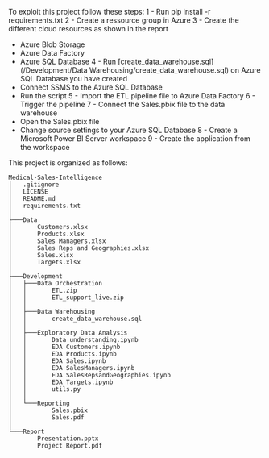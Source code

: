 To exploit this project follow these steps:
1 - Run pip install -r requirements.txt
2 - Create a ressource group in Azure
3 - Create the different cloud resources as shown in the report
- Azure Blob Storage
- Azure Data Factory
- Azure SQL Database
4 - Run [create_data_warehouse.sql](/Development/Data Warehousing/create_data_warehouse.sql) on Azure SQL Database you have created
- Connect SSMS to the Azure SQL Database
- Run the script
5 - Import the ETL pipeline file to Azure Data Factory
6 - Trigger the pipeline
7 - Connect the Sales.pbix file to the data warehouse
- Open the Sales.pbix file
- Change source settings to your Azure SQL Database
8 - Create a Microsoft Power BI Server workspace
9 - Create the application from the workspace


This project is organized as follows:
```
Medical-Sales-Intelligence
│   .gitignore
│   LICENSE
│   README.md
│   requirements.txt
│
├───Data
│       Customers.xlsx
│       Products.xlsx
│       Sales Managers.xlsx
│       Sales Reps and Geographies.xlsx
│       Sales.xlsx
│       Targets.xlsx
│
├───Development
│   ├───Data Orchestration
│   │       ETL.zip
│   │       ETL_support_live.zip
│   │
│   ├───Data Warehousing
│   │       create_data_warehouse.sql
│   │
│   ├───Exploratory Data Analysis
│   │       Data understanding.ipynb
│   │       EDA Customers.ipynb
│   │       EDA Products.ipynb
│   │       EDA Sales.ipynb
│   │       EDA SalesManagers.ipynb
│   │       EDA SalesRepsandGeographies.ipynb
│   │       EDA Targets.ipynb
│   │       utils.py
│   │
│   └───Reporting
│           Sales.pbix
│           Sales.pdf
│
└───Report
        Presentation.pptx
        Project Report.pdf
```
